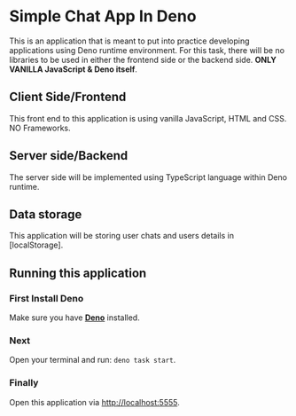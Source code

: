 # Simple Chat App In Deno

This is an application that is meant to put into practice developing applications
using Deno runtime environment.
For this task, there will be no libraries to be used in either the frontend side or
the backend side. **ONLY VANILLA JavaScript & Deno itself**.

## Client Side/Frontend

This front end to this application is using vanilla JavaScript, HTML and CSS. NO Frameworks.

## Server side/Backend

The server side will be implemented using TypeScript language within Deno runtime.

## Data storage

This application will be storing user chats and users details in [localStorage].

## Running this application

### First Install Deno

Make sure you have [**Deno**](https://deno.land/manual@v1.30.2/getting_started/installation) installed.

### Next

Open your terminal and run: `deno task start`.

### Finally

Open this application via [http://localhost:5555](http://localhost:5555).
